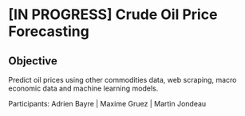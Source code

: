 # [IN PROGRESS] Crude Oil Price Forecasting

## Objective

Predict oil prices using other commodities data, web scraping, macro economic data and machine learning models.

Participants: Adrien Bayre | Maxime Gruez | Martin Jondeau
